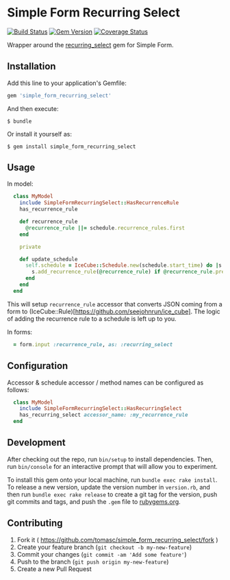 # Simple Form Recurring Select

[![Build Status](https://travis-ci.org/tomasc/simple_form_recurring_select.svg)](https://travis-ci.org/tomasc/simple_form_recurring_select) [![Gem Version](https://badge.fury.io/rb/simple_form_recurring_select.svg)](http://badge.fury.io/rb/simple_form_recurring_select) [![Coverage Status](https://img.shields.io/coveralls/tomasc/simple_form_recurring_select.svg)](https://coveralls.io/r/tomasc/recurring_select)

Wrapper around the [recurring_select](https://github.com/GetJobber/recurring_select) gem for Simple Form.

## Installation

Add this line to your application's Gemfile:

```ruby
gem 'simple_form_recurring_select'
```

And then execute:

    $ bundle

Or install it yourself as:

    $ gem install simple_form_recurring_select

## Usage

In model:

```ruby
  class MyModel
    include SimpleFormRecurringSelect::HasRecurrenceRule
    has_recurrence_rule

    def recurrence_rule
      @recurrence_rule ||= schedule.recurrence_rules.first
    end

    private

    def update_schedule
      self.schedule = IceCube::Schedule.new(schedule.start_time) do |s|
        s.add_recurrence_rule(@recurrence_rule) if @recurrence_rule.present?
      end
    end
  end
```

This will setup `recurrence_rule` accessor that converts JSON coming from a form to (IceCube::Rule)[https://github.com/seejohnrun/ice_cube]. The logic of adding the recurrence rule to a schedule is left up to you.

In forms:

```ruby
  = form.input :recurrence_rule, as: :recurring_select
```

## Configuration

Accessor & schedule accessor / method names can be configured as follows:

```ruby
  class MyModel
    include SimpleFormRecurringSelect::HasRecurringSelect
    has_recurring_select accessor_name: :my_recurrence_rule
  end
```

## Development

After checking out the repo, run `bin/setup` to install dependencies. Then, run `bin/console` for an interactive prompt that will allow you to experiment.

To install this gem onto your local machine, run `bundle exec rake install`. To release a new version, update the version number in `version.rb`, and then run `bundle exec rake release` to create a git tag for the version, push git commits and tags, and push the `.gem` file to [rubygems.org](https://rubygems.org).

## Contributing

1. Fork it ( https://github.com/tomasc/simple_form_recurring_select/fork )
2. Create your feature branch (`git checkout -b my-new-feature`)
3. Commit your changes (`git commit -am 'Add some feature'`)
4. Push to the branch (`git push origin my-new-feature`)
5. Create a new Pull Request
